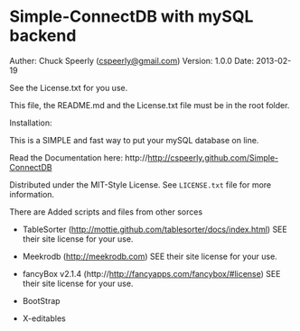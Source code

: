 # Simple-ConnectDB with mySQL backend

Auther:  Chuck Speerly  (cspeerly@gmail.com)
Version: 1.0.0
Date:    2013-02-19

See the License.txt for you use.

This file, the README.md and the License.txt file must be in the root folder.


Installation:

This is a SIMPLE and fast way to put your mySQL database on line.

Read the Documentation here: http://http://cspeerly.github.com/Simple-ConnectDB


Distributed under the MIT-Style License. See `LICENSE.txt` file for more information.

There are Added scripts and files from other sorces

 * TableSorter (http://mottie.github.com/tablesorter/docs/index.html)
   SEE their site license for your use.
 
 * Meekrodb (http://meekrodb.com)
   SEE their site license for your use.
   
 * fancyBox v2.1.4 (http://http://fancyapps.com/fancybox/#license)
   SEE their site license for your use.
 
 * BootStrap
 
 * X-editables
 
 
 
 
 
 
 
 
 
 
 
 
 
 
 
 
